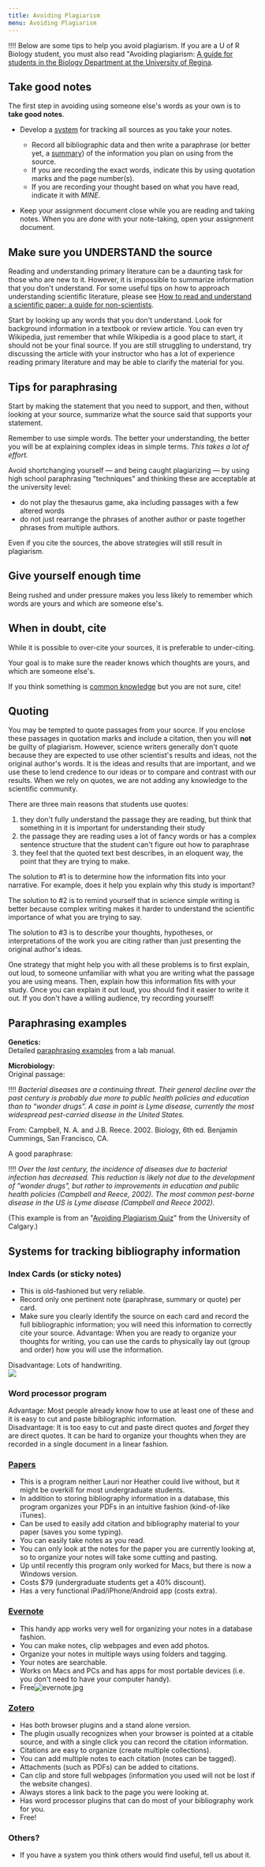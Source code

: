 ```yaml
---
title: Avoiding Plagiarism
menu: Avoiding Plagiarism
---
```


!!!! Below are some tips to help you avoid plagiarism. If you are a U of R Biology student, you must also read "Avoiding plagiarism: [A guide for students in the Biology Department at the University of Regina](http://urbiolabreports.wikidot.com/plagiarism-biology).

## Take good notes

The first step in avoiding using someone else's words as your own is to **take good notes**.

* Develop a [system](#toc6) for tracking all sources as you take your notes.

    * Record all bibliographic data and then write a paraphrase (or better yet, a [summary](http://writing.mit.edu/wcc/avoidingplagiarism)) of the information you plan on using from the source.
    * If you are recording the exact words, indicate this by using quotation marks and the page number(s).
    * If you are recording your thought based on what you have read, indicate it with *MINE*.

* Keep your assignment document close while you are reading and taking notes. When you are _done_ with your note-taking, open your assignment document.

## Make sure you UNDERSTAND the source

Reading and understanding primary literature can be a daunting task for those who are new to it. However, it is impossible to summarize information that you don't understand. For some useful tips on how to approach understanding scientific literature, please see [How to read and understand a scientific paper: a guide for non-scientists](http://violentmetaphors.com/2013/08/25/how-to-read-and-understand-a-scientific-paper-2/).

Start by looking up any words that you don't understand. Look for background information in a textbook or review article. You can even try Wikipedia, just remember that while Wikipedia is a good place to start, it should not be your final source. If you are still struggling to understand, try discussing the article with your instructor who has a lot of experience reading primary literature and may be able to clarify the material for you.

## Tips for paraphrasing

Start by making the statement that you need to support, and then, without looking at your source, summarize what the source said that supports your statement.

Remember to use simple words. The better your understanding, the better you will be at explaining complex ideas in simple terms. _This takes a lot of effort._

Avoid shortchanging yourself — and being caught plagiarizing — by using high school paraphrasing "techniques" and thinking these are acceptable at the university level:

* do not play the thesaurus game, aka including passages with a few altered words
* do not just rearrange the phrases of another author or paste together phrases from multiple authors.

Even if you cite the sources, the above strategies will still result in plagiarism.

## Give yourself enough time

Being rushed and under pressure makes you less likely to remember which words are yours and which are someone else's.

## When in doubt, cite

While it is possible to over-cite your sources, it is preferable to under-citing.

Your goal is to make sure the reader knows which thoughts are yours, and which are someone else's.

If you think something is [common knowledge](http://urbiolabreports.wikidot.com/plagiarism-biology#toc7) but you are not sure, cite!

## Quoting

You may be tempted to quote passages from your source. If you enclose these passages in quotation marks and include a citation, then you will **not** be guilty of plagiarism. However, science writers generally don't quote because they are expected to use other scientist's results and ideas, not the original author's words. It is the ideas and results that are important, and we use these to lend credence to our ideas or to compare and contrast with our results. When we rely on quotes, we are not adding any knowledge to the scientific community.  

There are three main reasons that students use quotes:

1.  they don't fully understand the passage they are reading, but think that something in it is important for understanding their study
2.  the passage they are reading uses a lot of fancy words or has a complex sentence structure that the student can't figure out how to paraphrase
3.  they feel that the quoted text best describes, in an eloquent way, the point that they are trying to make.

The solution to #1 is to determine how the information fits into your narrative. For example, does it help you explain why this study is important?  

The solution to #2 is to remind yourself that in science simple writing is better because complex writing makes it harder to understand the scientific importance of what you are trying to say.  

The solution to #3 is to describe your thoughts, hypotheses, or interpretations of the work you are citing rather than just presenting the original author's ideas.  

One strategy that might help you with all these problems is to first explain, out loud, to someone unfamiliar with what you are writing what the passage you are using means. Then, explain how this information fits with your study. Once you can explain it out loud, you should find it easier to write it out. If you don't have a willing audience, try recording yourself!

<a name="toc6"></a>

## Paraphrasing examples

**Genetics:**  
Detailed [paraphrasing examples](/academic-integrity/paraphrasing-examples) from a lab manual.

**Microbiology:**  
Original passage:

!!!! _Bacterial diseases are a continuing threat. Their general decline over the past century is probably due more to public health policies and education than to “wonder drugs”. A case in point is Lyme disease, currently the most widespread pest-carried disease in the United States._

From: Campbell, N. A. and J.B. Reece. 2002. Biology, 6th ed. Benjamin Cummings, San Francisco, CA.

A good paraphrase:

!!!! _Over the last century, the incidence of diseases due to bacterial infection has decreased. This reduction is likely not due to the development of "wonder drugs", but rather to improvements in education and public health policies (Campbell and Reece, 2002). The most common pest-borne disease in the US is Lyme disease (Campbell and Reece 2002)._

(This example is from an "[Avoiding Plagiarism Quiz](http://www.bio.ucalgary.ca/undergrad/plagiarism/plagiarismquiz.html)" from the University of Calgary.)

## Systems for tracking bibliography information

### Index Cards (or sticky notes)

* This is old-fashioned but very reliable.
* Record only one pertinent note (paraphrase, summary or quote) per card.
* Make sure you clearly identify the source on each card and record the full bibliographic information; you will need this information to correctly cite your source.
Advantage: When you are ready to organize your thoughts for writing, you can use the cards to physically lay out (group and order) how you will use the information.  

Disadvantage: Lots of handwriting.  
![](indexCard.jpg)

### Word processor program

Advantage: Most people already know how to use at least one of these and it is easy to cut and paste bibliographic information.  
Disadvantage: It is too easy to cut and paste direct quotes and _forget_ they are direct quotes. It can be hard to organize your thoughts when they are recorded in a single document in a linear fashion.

### [Papers](https://www.papersapp.com/)

* This is a program neither Lauri nor Heather could live without, but it might be overkill for most undergraduate students.
* In addition to storing bibliography information in a database, this program organizes your PDFs in an intuitive fashion (kind-of-like iTunes).
* Can be used to easily add citation and bibliography material to your paper (saves you some typing).
* You can easily take notes as you read.
* You can only look at the notes for the paper you are currently looking at, so to organize your notes will take some cutting and pasting.
* Up until recently this program only worked for Macs, but there is now a Windows version.
* Costs $79 (undergraduate students get a 40% discount).
* Has a very functional iPad/iPhone/Android app (costs extra).

### [Evernote](http://evernote.com/)

* This handy app works very well for organizing your notes in a database fashion.
* You can make notes, clip webpages and even add photos.
* Organize your notes in multiple ways using folders and tagging.
* Your notes are searchable.
* Works on Macs and PCs and has apps for most portable devices (i.e. you don't need to have your computer handy).
* Free![![evernote.jpg](http://urbiolabreports.wdfiles.com/local--resized-images/plagiarism/evernote.jpg/small.jpg)](http://urbiolabreports.wdfiles.com/local--files/plagiarism/evernote.jpg)

### [Zotero](http://www.zotero.org/)

* Has both browser plugins and a stand alone version.
* The plugin usually recognizes when your browser is pointed at a citable source, and with a single click you can record the citation information.
* Citations are easy to organize (create multiple collections).
* You can add multiple notes to each citation (notes can be tagged).
* Attachments (such as PDFs) can be added to citations.
* Can clip and store full webpages (information you used will not be lost if the website changes).
* Always stores a link back to the page you were looking at.
* Has word processor plugins that can do most of your bibliography work for you.
* Free!

### Others?

* If you have a system you think others would find useful, tell us about it.